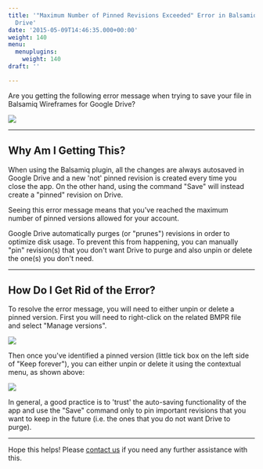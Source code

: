 ```yaml
---
title: '"Maximum Number of Pinned Revisions Exceeded" Error in Balsamiq Wireframes for Google
  Drive'
date: '2015-05-09T14:46:35.000+00:00'
weight: 140
menu:
  menuplugins:
    weight: 140
draft: ''

---
```


Are you getting the following error message when trying to save your file in Balsamiq Wireframes for Google Drive?

![](https://media.balsamiq.com/img/support/prodfaqs/revisions.png)

* * *

## Why Am I Getting This?

When using the Balsamiq plugin, all the changes are always autosaved in Google Drive and a new 'not' pinned revision is created every time you close the app. On the other hand, using the command "Save" will instead create a "pinned" revision on Drive.

Seeing this error message means that you've reached the maximum number of pinned versions allowed for your account.

Google Drive automatically purges (or "prunes") revisions in order to optimize disk usage. To prevent this from happening, you can manually "pin" revision(s) that you don't want Drive to purge and also unpin or delete the one(s) you don't need.

* * *

## How Do I Get Rid of the Error?

To resolve the error message, you will need to either unpin or delete a pinned version. First you will need to right-click on the related BMPR file and select "Manage versions".

![](https://media.balsamiq.com/img/support/prodfaqs/manageversions1.png)


Then once you've identified a pinned version (little tick box on the left side of "Keep forever"), you can either unpin or delete it using the contextual menu, as shown above:

![](https://media.balsamiq.com/img/support/prodfaqs/manageversions2.png)

In general, a good practice is to 'trust' the auto-saving functionality of the app and use the "Save" command only to pin important revisions that you want to keep in the future (i.e. the ones that you do not want Drive to purge).

* * *

Hope this helps! Please [contact us](https://balsamiq.com/company/contact/#/t/b3gd) if you need any further assistance with this.
